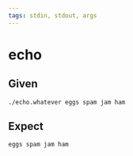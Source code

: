 ```yaml
---
tags: stdin, stdout, args
---
```


# echo

## Given

```shell
./echo.whatever eggs spam jam ham
```

## Expect

```shell
eggs spam jam ham
```
